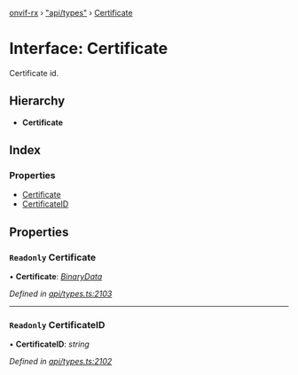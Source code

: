 [onvif-rx](../README.md) › ["api/types"](../modules/_api_types_.md) › [Certificate](_api_types_.certificate.md)

# Interface: Certificate

Certificate id.

## Hierarchy

* **Certificate**

## Index

### Properties

* [Certificate](_api_types_.certificate.md#readonly-certificate)
* [CertificateID](_api_types_.certificate.md#readonly-certificateid)

## Properties

### `Readonly` Certificate

• **Certificate**: *[BinaryData](_api_types_.binarydata.md)*

*Defined in [api/types.ts:2103](https://github.com/patrickmichalina/onvif-rx/blob/3e9b152/src/api/types.ts#L2103)*

___

### `Readonly` CertificateID

• **CertificateID**: *string*

*Defined in [api/types.ts:2102](https://github.com/patrickmichalina/onvif-rx/blob/3e9b152/src/api/types.ts#L2102)*

